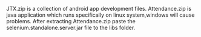 JTX.zip is a collection of android app development files.
Attendance.zip is java application which runs specifically on linux system,windows will cause problems.
After extracting Attendance.zip paste the selenium.standalone.server.jar file to the libs folder.
